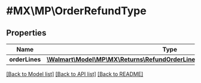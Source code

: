 # #MX\MP\OrderRefundType

## Properties

Name | Type | Description | Notes
------------ | ------------- | ------------- | -------------
**orderLines** | [**\Walmart\Model\MP\MX\Returns\RefundOrderLinesRequestOrderRefundOrderLines**](RefundOrderLinesRequestOrderRefundOrderLines.md) |  |


[[Back to Model list]](../) [[Back to API list]](../../Api/MX/MP) [[Back to README]](../../README.md)
